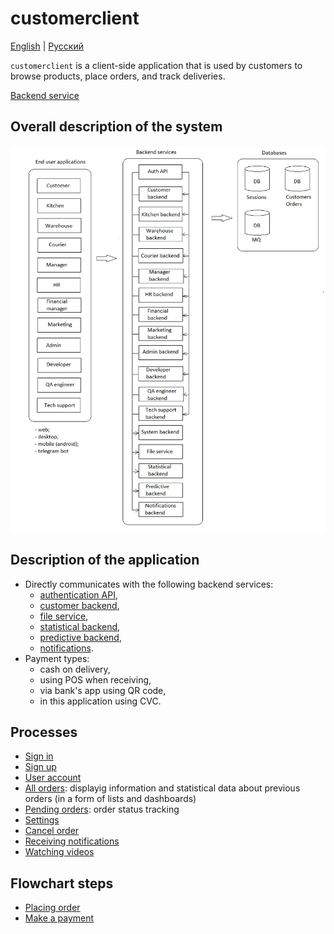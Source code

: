 # customerclient

[English](customerclient.md) | [Русский](customerclient.ru.md)

`customerclient` is a client-side application that is used by customers to browse products, place orders, and track deliveries.

[Backend service](../backend/customerbackend.md)

## Overall description of the system

![system_overall](../img/system_overall.png)

## Description of the application

- Directly communicates with the following backend services:
    - [authentication API](../backend/authbackend.md), 
    - [customer backend](../backend/customerbackend.md), 
    - [file service](../backend/fileservice.md), 
    - [statistical backend](../backend/statisticalbackend.md), 
    - [predictive backend](../backend/predictivebackend.md), 
    - [notifications](../backend/notificationsbackend.md).
- Payment types:
    - cash on delivery, 
    - using POS when receiving,
    - via bank's app using QR code,
    - in this application using CVC.

## Processes

- [Sign in](../processes/auth/signin.md)
- [Sign up](../processes/customer/signup.md)
- [User account](../processes/systembackend/useraccount.md)
- [All orders](../processes/customer/orders.md): displayig information and statistical data about previous orders (in a form of lists and dashboards)
- [Pending orders](../processes/customer/pendingorders.md): order status tracking
- [Settings](../processes/customer/settings.md)
- [Cancel order](../processes/customer/cancelorder.md)
- [Receiving notifications](../processes/notificationsbackend/getnotified.md)
- [Watching videos](../processes/fileservice/watchingvideos.md)

## Flowchart steps

- [Placing order](../flowchartsteps/delivering/makeorder.md)
- [Make a payment](../flowchartsteps/delivering/makepayment.md)
